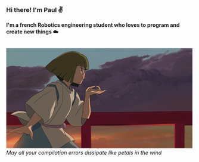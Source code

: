 ### Hi there! I'm Paul :v:
**I'm a french Robotics engineering student who loves to program and create new things :cloud:**
##

<p align="center">

  ![](/static/Haku.gif)
  *May all your compilation errors dissipate like petals in the wind*
</p>


<!--
**electroP0L/electroP0L** is a ✨ _special_ ✨ repository because its `README.md` (this file) appears on your GitHub profile.

Here are some ideas to get you started:

- 🔭 I’m currently working on ...
- 🌱 I’m currently learning ...
- 👯 I’m looking to collaborate on ...
- 🤔 I’m looking for help with ...
- 💬 Ask me about ...
- 📫 How to reach me: ...
- 😄 Pronouns: ...
- ⚡ Fun fact: ...
-->
